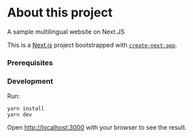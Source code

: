 # About this project

A sample multilingual website on Next.JS

This is a [Next.js](https://nextjs.org/) project bootstrapped with [`create-next-app`](https://github.com/vercel/next.js/tree/canary/packages/create-next-app).

### Prerequisites

### Development

Run:

```
yarn install
yarn dev
```

Open [http://localhost:3000](http://localhost:3000) with your browser to see the result.

### 
